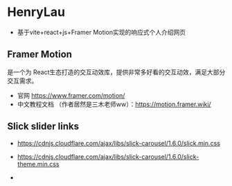 # HenryLau
- 基于vite+react+js+Framer Motion实现的响应式个人介绍网页

## Framer Motion 
是一个为 React生态打造的交互动效库，提供非常多好看的交互动效，满足大部分交互需求。
- 官网 https://www.framer.com/motion/
- 中文教程文档 （作者居然是三木老师ww）：https://motion.framer.wiki/

## Slick slider links
- https://cdnjs.cloudflare.com/ajax/libs/slick-carousel/1.6.0/slick.min.css

- https://cdnjs.cloudflare.com/ajax/libs/slick-carousel/1.6.0/slick-theme.min.css
- 


